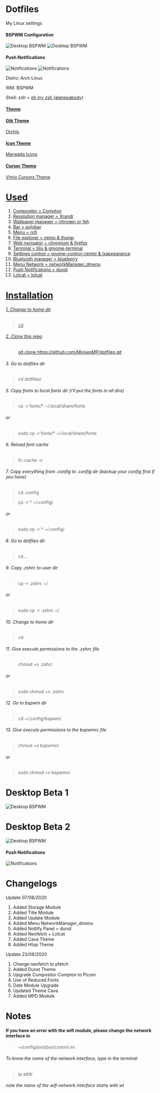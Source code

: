 # Dotfiles
My Linux settings

#### BSPWM Configuration

![Desktop BSPWM](https://raw.githubusercontent.com/MoisesMP/dotfiles/master/Desktop3.png)
![Desktop BSPWM](https://raw.githubusercontent.com/MoisesMP/dotfiles/master/nemo.png)

#### Push Notifications
![Notifications](https://raw.githubusercontent.com/MoisesMP/dotfiles/master/Notify-Normal.png)
![Notifications](https://raw.githubusercontent.com/MoisesMP/dotfiles/master/Notify-Urgency_Critical.png)

Distro: Arch Linux

WM: BSPWM

Shell: zsh = <a href="https://github.com/ohmyzsh/ohmyzsh"> oh my zsh (alanpeabody)

#### Theme

#### Gtk Theme
 <a href="https://www.gnome-look.org/p/1357889/">Orchis
  
#### Icon Theme
 <a href="https://www.gnome-look.org/p/1270110/">Marwaita Icons
   
#### Cursor Theme
   <a href="https://www.gnome-look.org/p/1358330/">Vimix Cursors Theme


# Used

1. Compositor = Compton
2. Resolution manager = Xrandr
3. Wallpaper manager = nitrogen or feh
4. Bar = polybar
5. Menu = rofi
6. File explorer = nemo & thunar
7. Web navigator =  chromium & firefox
8. Terminal = tilix & gmome-terminal
9. Settings control = gnome-control-center & lxappearance
10. Bluetooth manager = blueberry
11. Menu Network = networkManager_dmenu
12. Push Notifications = dunst
13. Lolcat = lolcat

# Installation

###### 1. Change to home dir
> cd

###### 2. Clone this repo
> git clone https://github.com/MoisesMP/dotfiles.git

###### 3. Go to dotfiles dir
> cd dotfiles/

###### 5. Copy fonts to local fonts dir (i'll put the fonts in all dirs)
> cp -r fonts/* ~/.local/share/fonts

###### or

> sudo cp -r fonts/* ~/.local/share/fonts

###### 6. Reload font cache
> fc-cache -v

###### 7. Copy everything from .config  to .config dir (backup your config first if you have)
> cd .config


> cp -r * ~/.config/

###### or 

> sudo cp -r * ~/.config/

###### 8. Go to dotfiles dir
> cd ..

###### 9. Copy .zshrc to user dir
> cp -r .zshrc ~/

###### or
> sudo cp -r .zshrc ~/ 

###### 10. Change to home dir
> cd

###### 11. Give execute permissions to the .zshrc file
> chmod +x .zshrc

###### or
> sudo chmod +x .zshrc

###### 12. Go to bspwm dir
> cd ~/.config/bspwm/


###### 13. Give execute permissions to the bspwmrc file
> chmod +x bspwmrc

###### or
> sudo chmod +x bspwmrc

# Desktop Beta 1

![Desktop BSPWM](https://raw.githubusercontent.com/MoisesMP/dotfiles/master/Desktop.png)

# Desktop Beta 2

![Desktop BSPWM](https://raw.githubusercontent.com/MoisesMP/dotfiles/master/DesktopB2.png)

#### Push Notifications 
![Notifications](https://raw.githubusercontent.com/MoisesMP/dotfiles/master/Nottify.png)

# Changelogs

Update 07/08/2020

1. Added Storage Module 
2. Added Title Module
3. Added Update Module
4. Added Menu NetworkManager_dmenu
5. Added Nottify Panel = dunst
6. Added Neofetch + Lolcat
7. Added Cava Theme
8. Added Htop Theme

Update 23/08/2020

1. Change neofetch to pfetch
2. Added Dunst Theme
3. Upgrade Compositor Compton to Picom
4. Use of Reduced Fonts
5. Date Module Upgrade 
6. Updated Theme Cava
7. Added MPD Module

# Notes

#### If you have an error with the wifi module, please change the network interface in

> ~/config/polybar/control.ini

###### To know the name of the network interface, type in the terminal

> ip addr

###### note the name of the wifi network interface starts with wl

